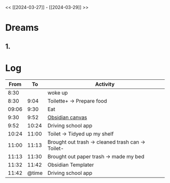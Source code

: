 << [[2024-03-27]] - [[2024-03-29]] >>

# Dreams
## 1. 

# Log

| From  | To    | Activity                                                            |
| ----- | ----- | ------------------------------------------------------------------- |
| 8:30  |       | woke up                                                             |
| 8:30  | 9:04  | Toilette+ -> Prepare food                                           |
| 09:06 | 9:30  | Eat                                                                 |
| 9:30  | 9:52  | [Obsidian canvas](https://youtu.be/vLBd_ADeKIw?si=Q9N0c4L16iQEJdGX) |
| 9:52  | 10:24 | Driving school app                                                  |
| 10:24 | 11:00 | Toilet -> Tidyed up my shelf                                        |
| 11:00 | 11:13 | Brought out trash -> cleaned trash can -> Toilet-                   |
| 11:13 | 11:30 | Brought out paper trash -> made my bed                              |
| 11:32 | 11:42 | Obsidian Templater                                                  |
| 11:42 | @time | Driving school app                                                  |
